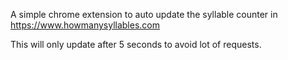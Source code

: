 A simple chrome extension to auto update the syllable counter in https://www.howmanysyllables.com

This will only update after 5 seconds to avoid lot of requests.
